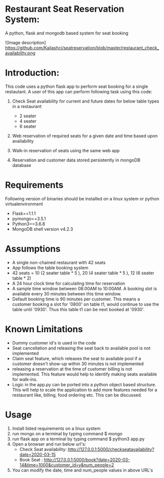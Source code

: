 # Restaurant Seat Reservation System:
A python, flask and mongodb based system for seat booking

![Image description] https://github.com/Kailashcj/seatreservation/blob/master/restaurant_check_availability.png

# Introduction:

This code uses a python flask app to perform seat booking for a single restautant.
A user of this app can perform following task using this code:

1. Check Seat availability for current and future dates for below table types in a restaurant
    - 2 seater
    - 4 seater
    - 6 seater

2. Web reservation of required seats for a given date and time based upon availability
3. Walk-in reservation of seats using the same web app
4. Reservation and customer data stored persistently in mongoDB database

# Requirements

Following version of binaries should be installed on a linux system or python virtualenvironment

- Flask==1.1.1
- pymongo==3.5.1
- Python3==3.6.8
- MongoDB shell version v4.2.3

# Assumptions

- A single non-chained restaurant with 42 seats
- App follows the table booking system
- 42 seats = 10 (2 seater table * 5 ), 20 (4 seater table * 5 ), 12 (6 seater table * 2)
- A 24 hour clock time for calculating time for reservation
- A sample time window between 08:00AM to 10:00AM. A booking slot is available every 30 minutes between this time window.
- Default booking time is 90 minutes per customer. This means a customer booking a slot for '0800' on table t1, would continue to use the table until '0930'. Thus this table t1 can be next booked at '0930'.

# Known Limitations

- Dummy customer id's is used in the code
- Seat cancellation and releasing the seat back to available pool is not implemented
- Claim seat feature, which releases the seat to available pool if a customer doesn't show-up within 30 minutes is not implemented
- releasing a reservation at the time of customer billing is not implemented. This feature would help to identify making seats available for walk-ins.
- Logic in the app.py can be ported into a python object based structure. This will help to scale the application to add more features
needed for a restaurant like, billing, food ordering etc. This can be discussed.

# Usage

1. Install listed requirements on a linux system
2. run mongo on a terminal by typing command $ mongo
3. run flask app on a terminal by typing command $ python3 app.py
4. Open a browser and run below url's:
    - Check Seat availability: http://127.0.0.1:5000/checkseatavailability?date=2020-03-15
    - Book Seat : http://127.0.0.1:5000/book?date=2020-03-14&time=1000&customer_id=y&num_people=2
5. You can modify the date, time and num_people values in above URL's
